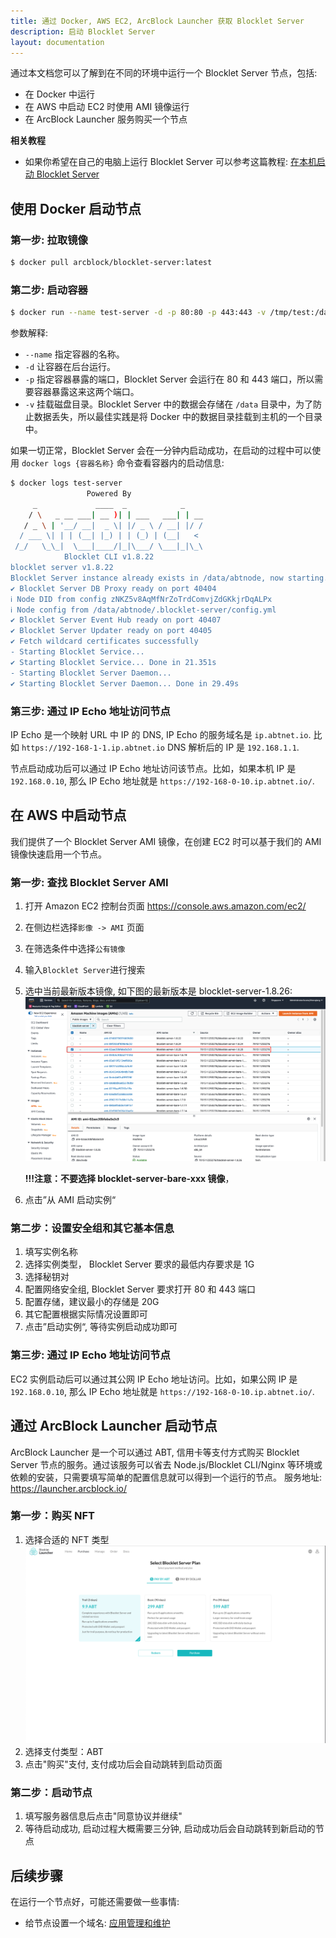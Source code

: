 ```yaml
---
title: 通过 Docker, AWS EC2, ArcBlock Launcher 获取 Blocklet Server
description: 启动 Blocklet Server
layout: documentation
---
```


通过本文档您可以了解到在不同的环境中运行一个 Blocklet Server 节点，包括:

- 在 Docker 中运行
- 在 AWS 中启动 EC2 时使用 AMI 镜像运行
- 在 ArcBlock Launcher 服务购买一个节点

**相关教程**

- 如果你希望在自己的电脑上运行 Blocklet Server 可以参考这篇教程: [在本机启动 Blocklet Server](/prerequisites/server)

## 使用 Docker 启动节点

### 第一步: 拉取镜像

```bash
$ docker pull arcblock/blocklet-server:latest
```

### 第二步: 启动容器

```bash
$ docker run --name test-server -d -p 80:80 -p 443:443 -v /tmp/test:/data arcblock/blocklet-server
```

参数解释:

- `--name` 指定容器的名称。
- `-d` 让容器在后台运行。
- `-p` 指定容器暴露的端口，Blocklet Server 会运行在 80 和 443 端口，所以需要容器暴露这来这两个端口。
- `-v` 挂载磁盘目录。Blocklet Server 中的数据会存储在 `/data` 目录中，为了防止数据丢失，所以最佳实践是将 Docker 中的数据目录挂载到主机的一个目录中。

如果一切正常，Blocklet Server 会在一分钟内启动成功，在启动的过程中可以使用 `docker logs {容器名称}` 命令查看容器内的启动信息:

```bash
$ docker logs test-server
                 Powered By
     _             ____  _            _
    / \   _ __ ___| __ )| | ___   ___| | __
   / _ \ | '__/ __|  _ \| |/ _ \ / __| |/ /
  / ___ \| | | (__| |_) | | (_) | (__|   <
 /_/   \_\_|  \___|____/|_|\___/ \___|_|\_\
            Blocklet CLI v1.8.22
blocklet server v1.8.22
Blocklet Server instance already exists in /data/abtnode, now starting...
✔ Blocklet Server DB Proxy ready on port 40404
ℹ Node DID from config zNKZ5v8AqMfNrZoTrdComvjZdGKkjrDqALPx
ℹ Node config from /data/abtnode/.blocklet-server/config.yml
✔ Blocklet Server Event Hub ready on port 40407
✔ Blocklet Server Updater ready on port 40405
✔ Fetch wildcard certificates successfully
- Starting Blocklet Service...
✔ Starting Blocklet Service... Done in 21.351s
- Starting Blocklet Server Daemon...
✔ Starting Blocklet Server Daemon... Done in 29.49s
```

### 第三步: 通过 IP Echo 地址访问节点

IP Echo 是一个映射 URL 中 IP 的 DNS, IP Echo 的服务域名是 `ip.abtnet.io`. 比如 `https://192-168-1-1.ip.abtnet.io` DNS 解析后的 IP 是 `192.168.1.1`.

节点启动成功后可以通过 IP Echo 地址访问该节点。比如，如果本机 IP 是 `192.168.0.10`, 那么 IP Echo 地址就是 `https://192-168-0-10.ip.abtnet.io/`.

## 在 AWS 中启动节点

我们提供了一个 Blocklet Server AMI 镜像，在创建 EC2 时可以基于我们的 AMI 镜像快速启用一个节点。

### 第一步: 查找 Blocklet Server AMI

1. 打开 Amazon EC2 控制台页面 https://console.aws.amazon.com/ec2/
1. 在侧边栏选择`影像 -> AMI` 页面
1. 在筛选条件中选择`公有镜像`
1. 输入`Blocklet Server`进行搜索
1. 选中当前最新版本镜像, 如下图的最新版本是 blocklet-server-1.8.26:
   ![select ami](./images/select-ami.png)

   **!!!注意：不要选择 blocklet-server-bare-xxx 镜像**，

1. 点击”从 AMI 启动实例“

### 第二步：设置安全组和其它基本信息

1. 填写实例名称
1. 选择实例类型， Blocklet Server 要求的最低内存要求是 1G
1. 选择秘钥对
1. 配置网络安全组, Blocklet Server 要求打开 80 和 443 端口
1. 配置存储，建议最小的存储是 20G
1. 其它配置根据实际情况设置即可
1. 点击”启动实例“, 等待实例启动成功即可

### 第三步: 通过 IP Echo 地址访问节点

EC2 实例启动后可以通过其公网 IP Echo 地址访问。比如，如果公网 IP 是 `192.168.0.10`, 那么 IP Echo 地址就是 `https://192-168-0-10.ip.abtnet.io/`.

## 通过 ArcBlock Launcher 启动节点

ArcBlock Launcher 是一个可以通过 ABT, 信用卡等支付方式购买 Blocklet Server 节点的服务。通过该服务可以省去 Node.js/Blocklet CLI/Nginx 等环境或依赖的安装，只需要填写简单的配置信息就可以得到一个运行的节点。
服务地址: https://launcher.arcblock.io/

### 第一步：购买 NFT

1. 选择合适的 NFT 类型
   ![select nft](./images/launcher-select-plan.png)
1. 选择支付类型：ABT
1. 点击"购买"支付, 支付成功后会自动跳转到启动页面

### 第二步：启动节点

1. 填写服务器信息后点击"同意协议并继续"
1. 等待启动成功, 启动过程大概需要三分钟, 启动成功后会自动跳转到新启动的节点

## 后续步骤

在运行一个节点好，可能还需要做一些事情:

- 给节点设置一个域名: [应用管理和维护](/guide/operation)
